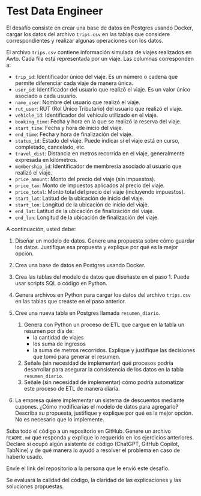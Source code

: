 # Test Data Engineer

El desafío consiste en crear una base de datos en Postgres usando Docker, cargar los datos del archivo `trips.csv` en las tablas que considere correspondientes y realizar algunas operaciones con los datos.

El archivo `trips.csv` contiene información simulada de viajes realizados en Awto. Cada fila está representada por un viaje. Las columnas corresponden a:

- `trip_id`: Identificador único del viaje. Es un número o cadena que permite diferenciar cada viaje de manera única.
- `user_id`: Identificador del usuario que realizó el viaje. Es un valor único asociado a cada usuario.
- `name_user`: Nombre del usuario que realizó el viaje.
- `rut_user`: RUT (Rol Único Tributario) del usuario que realizó el viaje.
- `vehicle_id`: Identificador del vehículo utilizado en el viaje.
- `booking_time`: Fecha y hora en la que se realizó la reserva del viaje.
- `start_time`: Fecha y hora de inicio del viaje.
- `end_time`: Fecha y hora de finalización del viaje.
- `status_id`: Estado del viaje. Puede indicar si el viaje está en curso, completado, cancelado, etc.
- `travel_dist`: Distancia en metros recorrida en el viaje, generalmente expresada en kilómetros.
- `membership_id`: Identificador de membresía asociado al usuario que realizó el viaje.
- `price_amount`: Monto del precio del viaje (sin impuestos).
- `price_tax`: Monto de impuestos aplicados al precio del viaje.
- `price_total`: Monto total del precio del viaje (incluyendo impuestos).
- `start_lat`: Latitud de la ubicación de inicio del viaje.
- `start_lon`: Longitud de la ubicación de inicio del viaje.
- `end_lat`: Latitud de la ubicación de finalización del viaje.
- `end_lon`: Longitud de la ubicación de finalización del viaje.

A continuación, usted debe:

1. Diseñar un modelo de datos. Genere una propuesta sobre cómo guardar los datos. Justifique esa propuesta y explique por qué es la mejor opción.

2. Crea una base de datos en Postgres usando Docker.

3. Crea las tablas del modelo de datos que diseñaste en el paso 1. Puede usar scripts SQL o código en Python.

4. Genera archivos en Python para cargar los datos del archivo `trips.csv` en las tablas que creaste en el paso anterior.

5. Cree una nueva tabla en Postgres llamada `resumen_diario`.

   1. Genera con Python un proceso de ETL que cargue en la tabla un resumen por día de:
      - la cantidad de viajes
      - los suma de ingresos
      - la suma de metros recorridos.
        Explique y justifique las decisiones que tomó para generar el resumen. 
   2. Señale (sin necesidad de implementar) qué procesos podría desarrollar para asegurar la consistencia de los datos en la tabla `resumen_diario`.
   3. Señale (sin necesidad de implementar) cómo podría automatizar este proceso de ETL de manera diaria.

6. La empresa quiere implementar un sistema de descuentos mediante cupones. ¿Cómo modificarías el modelo de datos para agregarlo? Describa su propuesta, justifique y explique por qué es la mejor opción. No es necesario que lo implemente.

Suba todo el código a un repositorio en GitHub. Genere un archivo `README.md` que responda y explique lo requerido en los ejercicios anteriores. Declare si ocupó algún asistente de código (ChatGPT, GitHub Copilot, TabNine) y de qué manera lo ayudó a resolver el problema en caso de haberlo usado.

Envíe el link del repositorio a la persona que le envió este desafío.

Se evaluará la calidad del código, la claridad de las explicaciones y las soluciones propuestas.
